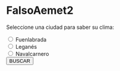 # FalsoAemet2
<!DOCTYPE html>
<html>
<head>
<title>FALSO AEMET</title>
</head>
<body>
<form method="GET" action="http://www.aemet.es/es/buscador">
	<p>Seleccione una ciudad para saber su clima:</p>
	<input id="fuenla" type="radio" name="str" value="Fuenlabrada">
	<label for="fuenla">Fuenlabrada</label>
	<br>
	<input id="leganes" type="radio" name="str" value="Leganes">
	<label for="leganes">Leganés</label>
	<br>
	<input id="navalcarnero" type="radio" name="str" value="Navalcarnero">
	<label for="navalcarnero">Navalcarnero</label>
	<br>
	<input type="submit" value="BUSCAR">
</form>
</body>
</html>
